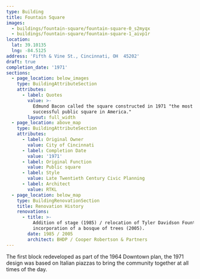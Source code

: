 ```yaml
---
type: Building
title: Fountain Square
images:
  - buildings/fountain-square/fountain-square-0_s2myqx
  - buildings/fountain-square/fountain-square-1_aivp1r
location:
  lat: 39.10135
  lng: -84.5125
address: 'Fifth & Vine St., Cincinnati, OH  45202'
draft: true
completion_date: '1971'
sections:
  - page_location: below_images
    type: BuildingAttributeSection
    attributes:
      - label: Quotes
        value: >-
          Edmund Bacon called the square constructed in 1971 "the most
          successful public square in America."
        layout: full_width
  - page_location: above_map
    type: BuildingAttributeSection
    attributes:
      - label: Original Owner
        value: City of Cincinnati
      - label: Completion Date
        value: '1971'
      - label: Original Function
        value: Public square
      - label: Style
        value: Late Twentieth Century Civic Planning
      - label: Architect
        value: RTKL
  - page_location: below_map
    type: BuildingRenovationSection
    title: Renovation History
    renovations:
      - title: >-
          Addition of stage (1985) / relocation of Tyler Davidson Fountain and
          incorporation of a bosque of trees (2005).
        date: 1985 / 2005
        architect: BHDP / Cooper Robertson & Partners
---
```


The first block redeveloped as part of the 1964 Downtown plan, the 1971 design was based on Italian piazzas to bring the community together at all times of the day.
